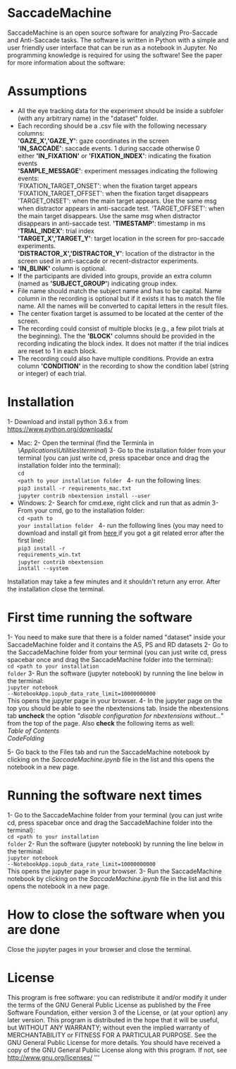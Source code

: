 # SaccadeMachine
SaccadeMachine is an open source software for analyzing Pro-Saccade and Anti-Saccade tasks. The software is written in Python with a simple and user friendly user interface that can be run as a notebook in Jupyter. No programming knowledge is required for using the software!
See the paper for more information about the software:
<LINK>


# Assumptions
* All the eye tracking data for the experiment should be inside a subfoler (with any arbitrary name) in the "dataset" folder.<br>
* Each recording should be a .csv file with the following necessary columns:<br>
    **'GAZE_X','GAZE_Y'**: gaze coordinates in the screen <br>
    **'IN_SACCADE'**: saccade events. 1 during saccade otherwise 0 <br>
    either **'IN_FIXATION'** or **'FIXATION_INDEX'**: indicating the fixation events<br>
    **'SAMPLE_MESSAGE'**: experiment messages indicating the following events: <br>
        'FIXATION_TARGET_ONSET': when the fixation target appears
        'FIXATION_TARGET_OFFSET': when the fixation target disappears
        'TARGET_ONSET': when the main target appears. Use the same msg when distractor appears in anti-saccade test. 
        'TARGET_OFFSET': when the main target disappears. Use the same msg when distractor disappears in anti-saccade test. 
    **'TIMESTAMP'**: timestamp in ms <br>
    **'TRIAL_INDEX'**: trial index <br>
    **'TARGET_X','TARGET_Y'**: target location in the screen for pro-saccade experiments. <br>
    **'DISTRACTOR_X','DISTRACTOR_Y'**: location of the distractor in the screen used in anti-saccade or recent-distractor experiments.
* **'IN_BLINK'** column is optional.
* If the participants are divided into groups, provide an extra column (named as **'SUBJECT_GROUP'**) indicating group index.<br>
* File name should match the subject name and has to be capital. Name column in the recording is optional but if it exists it has to match the file name. All the names will be converted to capital letters in the result files. <br>
* The center fixation target is assumed to be located at the center of the screen. <br>
* The recording could consist of multiple blocks (e.g., a few pilot trials at the beginning). The the **'BLOCK'** columns should be provided in the recording indicating the block index. It does not matter if the trial indices are reset to 1 in each block. <br>
* The recording could also have multiple conditions. Provide an extra column **'CONDITION'** in the recording to show the condition label (string or integer) of each trial.  

  

# Installation
1- Download and install python 3.6.x from <a href="https://www.python.org/downloads/" target="_blank" rel="noopener">https://www.python.org/downloads/</a>
* Mac:
2- Open the terminal (find the Terminla in <em>\Applications\Utilities\terminal</em>)
3- Go to the installation folder from your terminal (you can just write cd, press spacebar once and drag the installation folder into the terminal):<br /> <code>cd &lt;path to your installation folder </code>
4- run the following lines:<br /> <code>pip3 install -r requirements_mac.txt</code><br /> <code>jupyter contrib nbextension install --user</code>
* Windows:
2- Search for cmd.exe, right click and run that as admin
3- From your cmd, go to the installation folder:<br /> <code>cd &lt;path to your installation folder </code>
4- run the following lines (you may need to download and install git from <a href="https://git-scm.com/downloads"> here </a> if you got a git related error after the first line):<br /> <code>pip3 install -r requirements_win.txt</code><br /> <code>jupyter contrib nbextension install --system</code>


Installation may take a few minutes and it shouldn't return any error. After the installation close the terminal.
 
 # First time running the software
1- You need to make sure that there is a folder named "dataset" inside your SaccadeMachine folder and it contains the AS, PS and RD datasets
2- Go to the SaccadeMachine folder from your terminal (you can just write cd, press spacebar once and drag the SaccadeMachine folder into the terminal):<br /> <code>cd &lt;path to your installation folder</code>
3- Run the software (jupyter notebook) by running the line below in the terminal:<br /> <code>jupyter notebook --NotebookApp.iopub_data_rate_limit=10000000000</code><br /> This opens the jupyter page in your browser.
4- In the jupyter page on the top you should be able to see the nbextensions tab. Inside the nbextensions tab <strong>uncheck</strong> the option&nbsp;<em>"disable configuration for nbextensions without..."</em> from the top of the page. Also <strong>check</strong> the following items as well:<br /> <em>Table of Contents</em><br /> <em>CodeFolding</em>

5-&nbsp;Go back to the Files tab and run the SaccadeMachine notebook by clicking on the&nbsp;<em>SaccadeMachine.ipynb</em> file in the list and this opens the notebook in a new page.

# Running the software next times
1- Go to the SaccadeMachine folder from your terminal (you can just write cd, press spacebar once and drag the SaccadeMachine folder into the terminal):<br /> <code>cd &lt;path to your installation folder</code>
2- Run the software (jupyter notebook) by running the line below in the terminal:<br /> <code>jupyter notebook --NotebookApp.iopub_data_rate_limit=10000000000</code><br /> This opens the jupyter page in your browser.
3- Run the SaccadeMachine notebook by clicking on the&nbsp;<em>SaccadeMachine.ipynb</em> file in the list and this opens the notebook in a new page.

# How to close the software when you are done
Close the jupyter pages in your browser and close the terminal.



# License
This program is free software: you can redistribute it and/or modify
it under the terms of the GNU General Public License as published by
the Free Software Foundation, either version 3 of the License, or
(at your option) any later version.
This program is distributed in the hope that it will be useful,
but WITHOUT ANY WARRANTY; without even the implied warranty of
MERCHANTABILITY or FITNESS FOR A PARTICULAR PURPOSE.  See the
GNU General Public License for more details.
You should have received a copy of the GNU General Public License
along with this program.  If not, see <http://www.gnu.org/licenses/>
'''